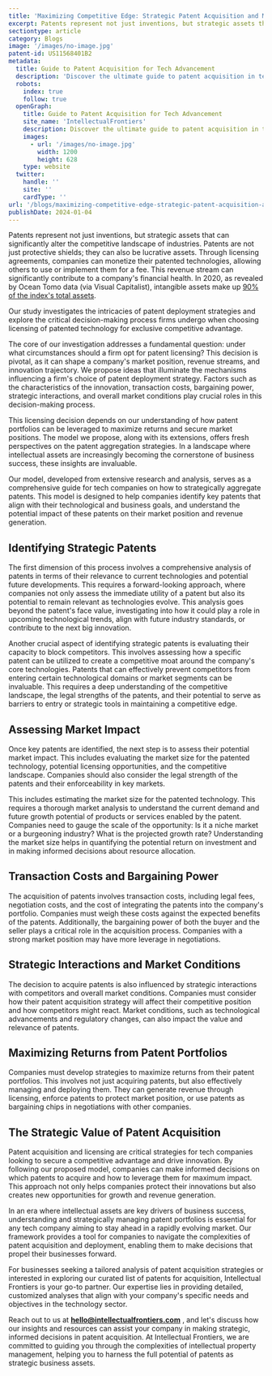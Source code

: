 ```yaml
---
title: 'Maximizing Competitive Edge: Strategic Patent Acquisition and Management'
excerpt: Patents represent not just inventions, but strategic assets that can significantly alter the competitive landscape of industries.
sectiontype: article
category: Blogs
image: '/images/no-image.jpg'
patent-id: US11568401B2
metadata:
  title: Guide to Patent Acquisition for Tech Advancement
  description: 'Discover the ultimate guide to patent acquisition in technology. Learn strategies for market leadership and innovation in our comprehensive guide.'
  robots:
    index: true
    follow: true
  openGraph:
    title: Guide to Patent Acquisition for Tech Advancement
    site_name: 'IntellectualFrontiers'
    description: Discover the ultimate guide to patent acquisition in technology. Learn strategies for market leadership and innovation in our comprehensive guide.
    images:
      - url: '/images/no-image.jpg'
        width: 1200
        height: 628
    type: website
  twitter:
    handle: ''
    site: ''
    cardType: ''
url: '/blogs/maximizing-competitive-edge-strategic-patent-acquisition-and-management/'
publishDate: 2024-01-04
---
```


Patents represent not just inventions, but strategic assets that can significantly alter the competitive landscape of industries. Patents are not just protective shields; they can also be lucrative assets. Through licensing agreements, companies can monetize their patented technologies, allowing others to use or implement them for a fee. This revenue stream can significantly contribute to a company's financial health. In 2020, as revealed by Ocean Tomo data (via Visual Capitalist), intangible assets make up [90% of the index's total assets](https://www.visualcapitalist.com/the-soaring-value-of-intangible-assets-in-the-sp-500/).

Our study investigates the intricacies of patent deployment strategies and explore the critical decision-making process firms undergo when choosing licensing of patented technology for exclusive competitive advantage.

The core of our investigation addresses a fundamental question: under what circumstances should a firm opt for patent licensing? This decision is pivotal, as it can shape a company's market position, revenue streams, and innovation trajectory. We propose ideas that illuminate the mechanisms influencing a firm's choice of patent deployment strategy. Factors such as the characteristics of the innovation, transaction costs, bargaining power, strategic interactions, and overall market conditions play crucial roles in this decision-making process.

This licensing decision depends on our understanding of how patent portfolios can be leveraged to maximize returns and secure market positions. The model we propose, along with its extensions, offers fresh perspectives on the patent aggregation strategies. In a landscape where intellectual assets are increasingly becoming the cornerstone of business success, these insights are invaluable.

Our model, developed from extensive research and analysis, serves as a comprehensive guide for tech companies on how to strategically aggregate patents. This model is designed to help companies identify key patents that align with their technological and business goals, and understand the potential impact of these patents on their market position and revenue generation.

## Identifying Strategic Patents

The first dimension of this process involves a comprehensive analysis of patents in terms of their relevance to current technologies and potential future developments. This requires a forward-looking approach, where companies not only assess the immediate utility of a patent but also its potential to remain relevant as technologies evolve. This analysis goes beyond the patent's face value, investigating into how it could play a role in upcoming technological trends, align with future industry standards, or contribute to the next big innovation.

Another crucial aspect of identifying strategic patents is evaluating their capacity to block competitors. This involves assessing how a specific patent can be utilized to create a competitive moat around the company's core technologies. Patents that can effectively prevent competitors from entering certain technological domains or market segments can be invaluable. This requires a deep understanding of the competitive landscape, the legal strengths of the patents, and their potential to serve as barriers to entry or strategic tools in maintaining a competitive edge.

## Assessing Market Impact

Once key patents are identified, the next step is to assess their potential market impact. This includes evaluating the market size for the patented technology, potential licensing opportunities, and the competitive landscape. Companies should also consider the legal strength of the patents and their enforceability in key markets.

This includes estimating the market size for the patented technology. This requires a thorough market analysis to understand the current demand and future growth potential of products or services enabled by the patent. Companies need to gauge the scale of the opportunity: Is it a niche market or a burgeoning industry? What is the projected growth rate? Understanding the market size helps in quantifying the potential return on investment and in making informed decisions about resource allocation.

## Transaction Costs and Bargaining Power

The acquisition of patents involves transaction costs, including legal fees, negotiation costs, and the cost of integrating the patents into the company's portfolio. Companies must weigh these costs against the expected benefits of the patents. Additionally, the bargaining power of both the buyer and the seller plays a critical role in the acquisition process. Companies with a strong market position may have more leverage in negotiations.

## Strategic Interactions and Market Conditions

The decision to acquire patents is also influenced by strategic interactions with competitors and overall market conditions. Companies must consider how their patent acquisition strategy will affect their competitive position and how competitors might react. Market conditions, such as technological advancements and regulatory changes, can also impact the value and relevance of patents.

## Maximizing Returns from Patent Portfolios

Companies must develop strategies to maximize returns from their patent portfolios. This involves not just acquiring patents, but also effectively managing and deploying them. They can generate revenue through licensing, enforce patents to protect market position, or use patents as bargaining chips in negotiations with other companies.

## The Strategic Value of Patent Acquisition

Patent acquisition and licensing are critical strategies for tech companies looking to secure a competitive advantage and drive innovation. By following our proposed model, companies can make informed decisions on which patents to acquire and how to leverage them for maximum impact. This approach not only helps companies protect their innovations but also creates new opportunities for growth and revenue generation.

In an era where intellectual assets are key drivers of business success, understanding and strategically managing patent portfolios is essential for any tech company aiming to stay ahead in a rapidly evolving market. Our framework provides a tool for companies to navigate the complexities of patent acquisition and deployment, enabling them to make decisions that propel their businesses forward.

For businesses seeking a tailored analysis of patent acquisition strategies or interested in exploring our curated list of patents for acquisition, Intellectual Frontiers is your go-to partner. Our expertise lies in providing detailed, customized analyses that align with your company's specific needs and objectives in the technology sector.

Reach out to us at **hello@intellectualfrontiers.com** , and let's discuss how our insights and resources can assist your company in making strategic, informed decisions in patent acquisition. At Intellectual Frontiers, we are committed to guiding you through the complexities of intellectual property management, helping you to harness the full potential of patents as strategic business assets.
